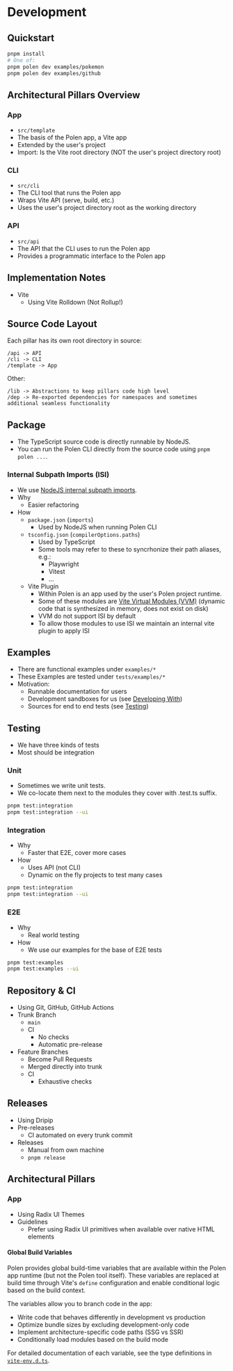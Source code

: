 # Development

## Quickstart

```sh
pnpm install
# One of:
pnpm polen dev examples/pokemon
pnpm polen dev examples/github
```

## Architectural Pillars Overview

### App

- `src/template`
- The basis of the Polen app, a Vite app
- Extended by the user's project
- Import: Is the Vite root directory (NOT the user's project directory root)

### CLI

- `src/cli`
- The CLI tool that runs the Polen app
- Wraps Vite API (serve, build, etc.)
- Uses the user's project directory root as the working directory

### API

- `src/api`
- The API that the CLI uses to run the Polen app
- Provides a programmatic interface to the Polen app

## Implementation Notes

- Vite
  - Using Vite Rolldown (Not Rollup!)

## Source Code Layout

Each pillar has its own root directory in source:

```
/api -> API
/cli -> CLI
/template -> App
```

Other:

```
/lib -> Abstractions to keep pillars code high level
/dep -> Re-exported dependencies for namespaces and sometimes additional seamless functionality
```

## Package

- The TypeScript source code is directly runnable by NodeJS.
- You can run the Polen CLI directly from the source code using `pnpm polen ...`.

### Internal Subpath Imports (ISI)

- We use [NodeJS internal subpath imports](https://nodejs.org/api/packages.html#subpath-imports).
- Why
  - Easier refactoring
- How
  - `package.json` (`imports`)
    - Used by NodeJS when running Polen CLI
  - `tsconfig.json` (`compilerOptions.paths`)
    - Used by TypeScript
    - Some tools may refer to these to syncrhonize their path aliases, e.g.:
      - Playwright
      - Vitest
      - ...
  - Vite Plugin
    - Within Polen is an app used by the user's Polen project runtime.
    - Some of these modules are [Vite Virtual Modules (VVM)](https://vitejs.dev/guide/api-plugin.html#virtual-modules) (dynamic code that is synthesized in memory, does not exist on disk)
    - VVM do not support ISI by default
    - To allow those modules to use ISI we maintain an internal vite plugin to apply ISI

## Examples

- There are functional examples under `examples/*`
- These Examples are tested under `tests/examples/*`
- Motivation:
  - Runnable documentation for users
  - Development sandboxes for us (see [Developing With](#developing-with))
  - Sources for end to end tests (see [Testing](#testing))

## Testing

- We have three kinds of tests
- Most should be integration

### Unit

- Sometimes we write unit tests.
- We co-locate them next to the modules they cover with .test.ts suffix.

```sh
pnpm test:integration
pnpm test:integration --ui
```

### Integration

- Why
  - Faster that E2E, cover more cases
- How
  - Uses API (not CLI)
  - Dynamic on the fly projects to test many cases

```sh
pnpm test:integration
pnpm test:integration --ui
```

### E2E

- Why
  - Real world testing
- How
  - We use our examples for the base of E2E tests

```sh
pnpm test:examples
pnpm test:examples --ui
```

## Repository & CI

- Using Git, GitHub, GitHub Actions
- Trunk Branch
  - `main`
  - CI
    - No checks
    - Automatic pre-release
- Feature Branches
  - Become Pull Requests
  - Merged directly into trunk
  - CI
    - Exhaustive checks

## Releases

- Using Dripip
- Pre-releases
  - CI automated on every trunk commit
- Releases
  - Manual from own machine
  - `pnpm release`

## Architectural Pillars

### App

- Using Radix UI Themes
- Guidelines
  - Prefer using Radix UI primitives when available over native HTML elements

#### Global Build Variables

Polen provides global build-time variables that are available within the Polen app runtime (but not the Polen tool itself). These variables are replaced at build time through Vite's `define` configuration and enable conditional logic based on the build context.

The variables allow you to branch code in the app:

- Write code that behaves differently in development vs production
- Optimize bundle sizes by excluding development-only code
- Implement architecture-specific code paths (SSG vs SSR)
- Conditionally load modules based on the build mode

For detailed documentation of each variable, see the type definitions in [`vite-env.d.ts`](./vite-env.d.ts).
